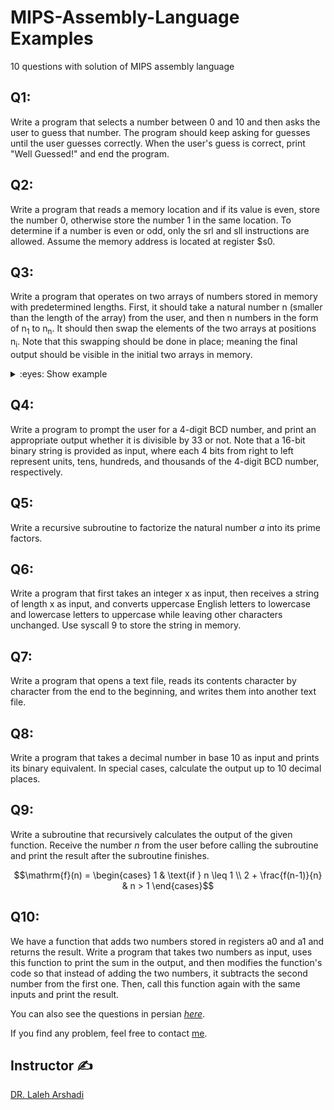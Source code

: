 # **MIPS-Assembly-Language Examples**
10 questions with solution of MIPS assembly language

## **Q1**:
Write a program that selects a number between 0 and 10 and then asks the user to guess that number. The program should keep asking for guesses until the user guesses correctly. When the user's guess is correct, print "Well Guessed!" and end the program.

## **Q2**:
Write a program that reads a memory location and if its value is even, store the number 0, otherwise store the number 1 in the same location. To determine if a number is even or odd, only the srl and sll instructions are allowed. Assume the memory address is located at register $s0.

## **Q3**:
Write a program that operates on two arrays of numbers stored in memory with predetermined lengths. First, it should take a natural number n (smaller than the length of the array) from the user, and then n numbers in the form of n<sub>1</sub> to n<sub>n</sub>. It should then swap the elements of the two arrays at positions n<sub>i</sub>. Note that this swapping should be done in place; meaning the final output should be visible in the initial two arrays in memory.
<details>
<summary>:eyes: Show example</summary>
As an example, suppose we have two arrays with the following elements:<br _>
A: 1, 2, 3, 4, 5<br _>
B: 6, 7, 8, 9, 10, 11<br _>
Now, if the input numbers are 2, 4, and 5, the second, fourth, and fifth elements of the two arrays should be swapped pairwise. We will have:<br _>
A: 1, 7, 3, 9, 10<br _>
B: 6, 2, 8, 4, 5, 11<br _>
</details>

## **Q4**:
Write a program to prompt the user for a 4-digit BCD number, and print an appropriate output whether it is divisible by 33 or not. Note that a 16-bit binary string is provided as input, where each 4 bits from right to left represent units, tens, hundreds, and thousands of the 4-digit BCD number, respectively.

## **Q5**:
Write a recursive subroutine to factorize the natural number *a* into its prime factors.

## **Q6**:
Write a program that first takes an integer x as input, then receives a string of length x as input, and converts uppercase English letters to lowercase and lowercase letters to uppercase while leaving other characters unchanged. Use syscall 9 to store the string in memory.

## **Q7**:
Write a program that opens a text file, reads its contents character by character from the end to the beginning, and writes them into another text file.

## **Q8**:
Write a program that takes a decimal number in base 10 as input and prints its binary equivalent. In special cases, calculate the output up to 10 decimal places.

## **Q9**:
Write a subroutine that recursively calculates the output of the given function. Receive the number *n* from the user before calling the subroutine and print the result after the subroutine finishes.
```math
\mathrm{f}(n) = \begin{cases}
    1 & \text{if } n \leq 1 \\
    2 + \frac{f(n-1)}{n} & n > 1
\end{cases}
```

## **Q10**:
We have a function that adds two numbers stored in registers a0 and a1 and returns the result. Write a program that takes two numbers as input, uses this function to print the sum in the output, and then modifies the function's code so that instead of adding the two numbers, it subtracts the second number from the first one. Then, call this function again with the same inputs and print the result.

You can also see the questions in persian [*here*](https://github.com/Amirreza81/MIPS-Assembly-Language/blob/main/CSL-HW01.pdf).

If you find any problem, feel free to contact [me](amirrezaazari1381@gmail.com).
## Instructor ✍
[DR. Laleh Arshadi](https://www.linkedin.com/in/laleh-arshadi-3042b6163/?originalSubdomain=ir)
